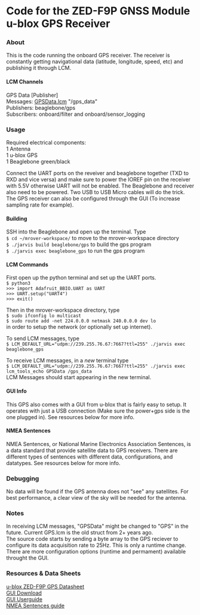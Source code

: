 Code for the ZED-F9P GNSS Module u-blox GPS Receiver
===================================================
### About
This is the code running the onboard GPS receiver. The receiver is constantly getting navigational data (latitude, longitude, speed, etc) and publishing it through LCM.

#### LCM Channels
GPS Data [Publisher]\
Messages: [GPSData.lcm](https://github.com/Polishdudealan/mrover-workspace/blob/master/rover_msgs/GPSData.lcm) "/gps_data"\
Publishers: beaglebone/gps\
Subscribers: onboard/filter and onboard/sensor_logging

### Usage
Required electrical components: \
1 Antenna \
1 u-blox GPS \
1 Beaglebone green/black

Connect the UART ports on the reveiver and beaglebone together (TXD to RXD and vice versa) and make sure to power the IOREF pin on the receiver with 5.5V otherwise UART will not be enabled. The Beaglebone and receiver also need to be powered. Two USB to USB Micro cables will do the trick. The GPS receiver can also be configured through the GUI (To increase sampling rate for example).

#### Building
SSH into the Beaglebone and open up the terminal. Type\
```$ cd ~/mrover-workspace/``` to move to the mrover-workspace directory\
```$ ./jarvis build beaglebone/gps``` to build the gps program\
```$ ./jarvis exec beaglebone_gps``` to run the gps program

#### LCM Commands
First open up the python terminal and set up the UART ports.\
```$ python3```\
```>>> import Adafruit_BBIO.UART as UART```\
```>>> UART.setup("UART4")```\
```>>> exit()```

Then in the mrover-workspace directory, type\
```$ sudo ifconfig lo multicast```\
```$ sudo route add -net 224.0.0.0 netmask 240.0.0.0 dev lo```\
in order to setup the network (or optionally set up internet).

To send LCM messages, type\
```$ LCM_DEFAULT_URL="udpm://239.255.76.67:7667?ttl=255" ./jarvis exec beaglebone_gps```

To receive LCM messages, in a *new* terminal type\
```$ LCM_DEFAULT_URL="udpm://239.255.76.67:7667?ttl=255" ./jarvis exec lcm_tools_echo GPSData /gps_data```\
LCM Messages should start appearing in the new terminal.

#### GUI Info
This GPS also comes with a GUI from u-blox that is fairly easy to setup. It operates with just a USB connection (Make sure the power+gps side is the one plugged in). See resources below for more info.

#### NMEA Sentences
NMEA Sentences, or National Marine Electronics Association Sentences, is a data standard that provide satellite data to GPS receivers. There are different types of sentences with different data, configurations, and datatypes. See resources below for more info.

### Debugging
No data will be found if the GPS antenna does not "see" any satellites. For best performance, a clear view of the sky will be needed for the antenna.

### Notes
In receiving LCM messages, "GPSData" might be changed to "GPS" in the future. Current GPS.lcm is the old struct from 2+ years ago.\
The source code starts by sending a byte array to the GPS reciever to configure its data acquisition rate to 25Hz. This is only a runtime change. There are more configuration options (runtime and permament) available throught the GUI.


### Resources & Data Sheets
[u-blox ZED-F9P GPS Datasheet](https://www.u-blox.com/sites/default/files/ZED-F9P_DataSheet_%28UBX-17051259%29.pdf)\
[GUI Download](https://www.u-blox.com/en/product/u-center)\
[GUI Userguide](https://www.u-blox.com/sites/default/files/u-center_Userguide_%28UBX-13005250%29.pdf)\
[NMEA Sentences guide](https://www.gpsinformation.org/dale/nmea.htm)
